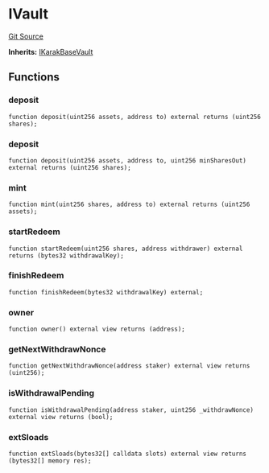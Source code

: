 # IVault
[Git Source](https://github.com/Level-Money/contracts/blob/8e1575e7e26fdc58ac15be6578d36ba7aa02390c/src/v1/interfaces/IKarakVault.sol)

**Inherits:**
[IKarakBaseVault](/src/v1/interfaces/IKarakBaseVault.sol/interface.IKarakBaseVault.md)


## Functions
### deposit


```solidity
function deposit(uint256 assets, address to) external returns (uint256 shares);
```

### deposit


```solidity
function deposit(uint256 assets, address to, uint256 minSharesOut) external returns (uint256 shares);
```

### mint


```solidity
function mint(uint256 shares, address to) external returns (uint256 assets);
```

### startRedeem


```solidity
function startRedeem(uint256 shares, address withdrawer) external returns (bytes32 withdrawalKey);
```

### finishRedeem


```solidity
function finishRedeem(bytes32 withdrawalKey) external;
```

### owner


```solidity
function owner() external view returns (address);
```

### getNextWithdrawNonce


```solidity
function getNextWithdrawNonce(address staker) external view returns (uint256);
```

### isWithdrawalPending


```solidity
function isWithdrawalPending(address staker, uint256 _withdrawNonce) external view returns (bool);
```

### extSloads


```solidity
function extSloads(bytes32[] calldata slots) external view returns (bytes32[] memory res);
```

